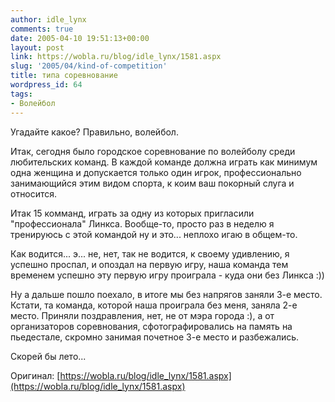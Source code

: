 ```yaml
---
author: idle_lynx
comments: true
date: 2005-04-10 19:51:13+00:00
layout: post
link: https://wobla.ru/blog/idle_lynx/1581.aspx
slug: '2005/04/kind-of-competition'
title: типа соревнование
wordpress_id: 64
tags:
- Волейбол
---
```


Угадайте какое? Правильно, волейбол.

Итак, сегодня было городское соревнование по волейболу среди любительских команд. В каждой команде должна играть как минимум одна женщина и допускается только один игрок, профессионально занимающийся этим видом спорта, к коим ваш покорный слуга и относится.

Итак 15 комманд, играть за одну из которых пригласили "профессионала" Линкса. Вообще-то, просто раз в неделю я тренируюсь с этой командой ну и это... неплохо игаю в общем-то.

Как водится... э... не, нет, так не водится, к своему удивлению, я успешно проспал, и опоздал на первую игру, наша команда тем временем успешно эту первую игру проиграла - куда они без Линкса :))

Ну а дальше пошло поехало, в итоге мы без напрягов заняли 3-е место. Кстати, та команда, которой наша проиграла без меня, заняла 2-е место. Приняли поздравления, нет, не от мэра города :), а от организаторов соревнования, сфотографировались на память на пьедестале, скромно занимая почетное 3-е место и разбежались.

Скорей бы лето...

Оригинал: [https://wobla.ru/blog/idle_lynx/1581.aspx](https://wobla.ru/blog/idle_lynx/1581.aspx)
